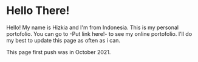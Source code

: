 # Hello There!
Hello! My name is Hizkia and I'm from Indonesia. This is my personal portofolio.
You can go to -Put link here!- to see my online portofolio.
I'll do my best to update this page as often as i can.

This page first push was in October 2021.
